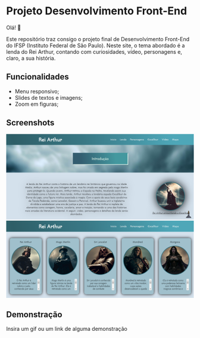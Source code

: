 
# Projeto Desenvolvimento Front-End

Olá! 👋

Este repositório traz consigo o projeto final de Desenvolvimento Front-End do IFSP (Instituto Federal de São Paulo). Neste site, o tema abordado é a lenda do Rei Arthur, contando com curiosidades, vídeo, personagens e, claro, a sua história.





## Funcionalidades

- Menu responsivo;
- Slides de textos e imagens;
- Zoom em figuras;


## Screenshots

<img src="./imagens/captura1.png"/>
<img src="./imagens/captura2.png"/>


## Demonstração

Insira um gif ou um link de alguma demonstração


